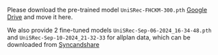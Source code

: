 Please download the pre-trained model `UniSRec-FHCKM-300.pth` [Google Drive](https://drive.google.com/drive/folders/1Uik0fMk4oquV_bS9lXTZuExAYbIDkEMW?usp=sharing) and move it here.

We also provide 2 fine-tuned models `UniSRec-Sep-06-2024_16-34-48.pth` and `UniSRec-Sep-10-2024_21-32-33` for allplan data, which can be downloaded from [Syncandshare](https://syncandshare.lrz.de/getlink/fiKVL8z1GxTcvkQadJpmrX/)